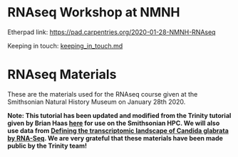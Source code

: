 # RNAseq Workshop at NMNH


Etherpad link: https://pad.carpentries.org/2020-01-28-NMNH-RNAseq

Keeping in touch: [keeping\_in\_touch.md](keeping_in_touch.md)



# RNAseq Materials

These are the materials used for the RNAseq course given at the Smithsonian Natural History Museum on January 28th 2020. 

**Note: This tutorial has been updated and modified from the Trinity tutorial given by Brian Haas [here](https://github.com/trinityrnaseq/KrumlovTrinityWorkshopJan2016/wiki/Home/e67c7a4ae4fe005866a56371ea29f15c79e8ccfb) for use on the Smithsonian HPC. We will also use data from [Defining the transcriptomic landscape of Candida glabrata by RNA-Seq](http://www.ncbi.nlm.nih.gov/pubmed/?term=25586221). We are very grateful that these materials have been made public by the Trinity team!**
